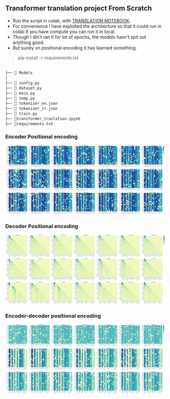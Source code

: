 ## Transformer translation project From Scratch

- Run the script in colab, with [TRANSLATION NOTEBOOK](https://github.com/AIsquare/Transformer-From-scratch/tree/main/translation).
- For convenience I have exploited the architecture so that it could run in colab if you have compute you can run it in local.
- Though I din't ran it for lot of epochs, the models hasn't spit out anything good.
- But surely on positional encoding it has learned something.

 > pip install -r requirements.txt

```

├── 📁 Models
│ 
├── 📄 config.py
├── 📄 dataset.py
├── 📄 main.py
├── 📄 temp.py
├── 📄 tokenizer_en.json
├── 📄 tokenizer_it.json
├── 📄 train.py
├── 📄transformer_tranlation.ipynb
├── 📄requirements.txt

```
### Encoder Positional encoding
![encoder Positional encoding](enc.png)
### Decoder Positional encoding
![decoder Positional encoding](dec.png)
### Encoder-decoder positional encoding
![encoder decoder Positional encoding](enc-dec.png)

